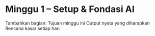 # Minggu 1 – Setup & Fondasi AI
Tambahkan bagian:
Tujuan minggu ini
Output nyata yang diharapkan
Rencana kasar setiap hari
